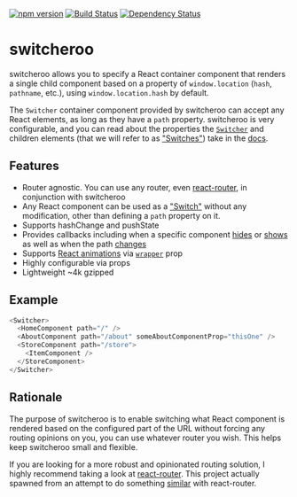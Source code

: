 [![npm version](https://badge.fury.io/js/switcheroo.svg)](http://badge.fury.io/js/switcheroo)
[![Build Status](https://secure.travis-ci.org/jdlehman/switcheroo.svg?branch=master)](http://travis-ci.org/jdlehman/switcheroo)
[![Dependency Status](https://david-dm.org/jdlehman/switcheroo.svg)](https://david-dm.org/jdlehman/switcheroo)

# switcheroo

switcheroo allows you to specify a React container component that renders a single child component based on a property of `window.location` (`hash`, `pathname`, etc.), using `window.location.hash` by default.

The `Switcher` container component provided by switcheroo can accept any React elements, as long as they have a `path` property. switcheroo is very configurable, and you can read about the properties the [`Switcher`](docs/components/Switcher.md) and children elements (that we will refer to as ["Switches"](docs/components/Switch.md)) take in the [docs](docs/components).

## Features

- Router agnostic. You can use any router, even [react-router](https://github.com/rackt/react-router), in conjunction with switcheroo
- Any React component can be used as a ["Switch"](docs/components/Switch.md) without any modification, other than defining a `path` property on it.
- Supports hashChange and pushState
- Provides callbacks including when a specific component [hides](docs/components/Switch.md#onhide) or [shows](docs/components/Switch.md#onshow) as well as when the path [changes](docs/components/Switcher.md#onchange)
- Supports [React animations](https://facebook.github.io/react/docs/animation.html) via [`wrapper`](docs/components/Switcher.md#wrapper) prop
- Highly configurable via props
- Lightweight ~4k gzipped

## Example

```js
<Switcher>
  <HomeComponent path="/" />
  <AboutComponent path="/about" someAboutComponentProp="thisOne" />
  <StoreComponent path="/store">
    <ItemComponent />
  </StoreComponent>
</Switcher>
```

## Rationale

The purpose of switcheroo is to enable switching what React component is rendered based on the configured part of the URL without forcing any routing opinions on you, you can use whatever router you wish. This helps keep switcheroo small and flexible.

If you are looking for a more robust and opinionated routing solution, I highly recommend taking a look at [react-router](https://github.com/rackt/react-router). This project actually spawned from an attempt to do something [similar](https://gist.github.com/jdlehman/b662cac8b8607abf51a6) with react-router.
